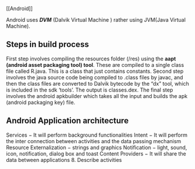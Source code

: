 [[Android]]

Android uses **_DVM_** (Dalvik Virtual Machine ) rather using JVM(Java Virtual Machine).

## Steps in build process 

First step involves compiling the resources folder (/res) using the **aapt (android asset packaging tool) tool**. These are compiled to a single class file called R.java. This is a class that just contains constants.
Second step involves the java source code being compiled to .class files by javac, and then the class files are converted to Dalvik bytecode by the “dx” tool, which is included in the sdk ‘tools’. The output is classes.dex.
The final step involves the android apkbuilder which takes all the input and builds the apk (android packaging key) file.


## Android Application architecture

Services − It will perform background functionalities
Intent − It will perform the inter connection between activities and the data passing mechanism
Resource Externalization − strings and graphics
Notification − light, sound, icon, notification, dialog box and toast
Content Providers − It will share the data between applications
8. Describe activities